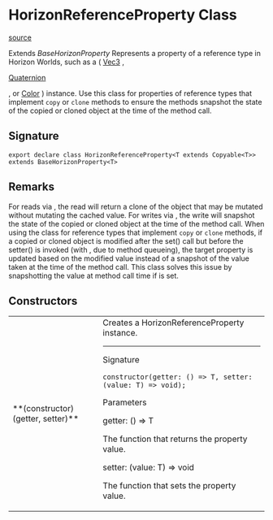 # HorizonReferenceProperty Class

[source](https://developers.meta.com/horizon-worlds/reference/2.0.0/core_horizonreferenceproperty)

Extends *BaseHorizonProperty<T>* Represents a property of a reference type in Horizon Worlds, such as a ( [Vec3](/horizon-worlds/reference/2.0.0/core_vec3) , 

[Quaternion](/horizon-worlds/reference/2.0.0/core_quaternion)

, or [Color](/horizon-worlds/reference/2.0.0/core_color) ) instance. Use this class for properties of reference types that implement `copy` or `clone` methods to ensure the methods snapshot the state of the copied or cloned object at the time of the method call.

## Signature

```
export declare class HorizonReferenceProperty<T extends Copyable<T>> extends BaseHorizonProperty<T>
```

## Remarks

For reads via , the read will return a clone of the object that may be mutated without mutating the cached value. For writes via , the write will snapshot the state of the copied or cloned object at the time of the method call. When using the class for reference types that implement `copy` or `clone` methods, if a copied or cloned object is modified after the set() call but before the setter() is invoked (with , due to method queueing), the target property is updated based on the modified value instead of a snapshot of the value taken at the time of the method call. This class solves this issue by snapshotting the value at method call time if is set.

## Constructors

<table>
  <tbody>
    <tr>
      <td>**(constructor)(getter, setter)**</td>
      <td>Creates a HorizonReferenceProperty instance.

* * *

Signature

```
constructor(getter: () => T, setter: (value: T) => void);
```

Parameters

getter: () => T

The function that returns the property value.

setter: (value: T) => void

The function that sets the property value.</td>
    </tr>
  </tbody>
</table>